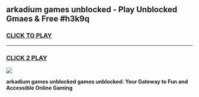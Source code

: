 
## arkadium games unblocked - Play Unblocked Gmaes & Free #h3k9q
<h3>
<a href="https://news.freeplayer.one?title=arkadium_games_unblocked&ref=24F">CLICK TO PLAY</a></h3>
<hr>

<h3>
<a href="https://news.freeplayer.one?title=arkadium_games_unblocked&ref=24F">CLICK 2 PLAY</a>
  
</h3>

<a href="https://news.freeplayer.one?title=arkadium_games_unblocked&ref=24F/"><img src="https://clearcache.store/games.png"></a>


**arkadium games unblocked games unblocked: Your Gateway to Fun and Accessible Online Gaming**
